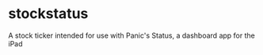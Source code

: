 stockstatus
===========

A stock ticker intended for use with Panic's Status, a dashboard app for the iPad
